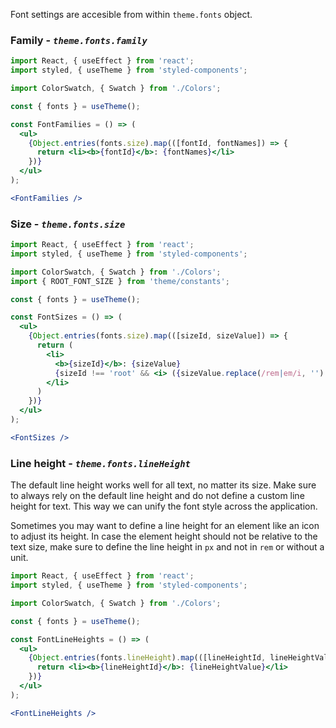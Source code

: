 Font settings are accesible from within `theme.fonts` object.

### Family - _`theme.fonts.family`_

```jsx noeditor
import React, { useEffect } from 'react';
import styled, { useTheme } from 'styled-components';

import ColorSwatch, { Swatch } from './Colors';

const { fonts } = useTheme();

const FontFamilies = () => (
  <ul>
    {Object.entries(fonts.size).map(([fontId, fontNames]) => {
      return <li><b>{fontId}</b>: {fontNames}</li>
    })}
  </ul>
);

<FontFamilies />
```

### Size - _`theme.fonts.size`_

```jsx noeditor
import React, { useEffect } from 'react';
import styled, { useTheme } from 'styled-components';

import ColorSwatch, { Swatch } from './Colors';
import { ROOT_FONT_SIZE } from 'theme/constants';

const { fonts } = useTheme();

const FontSizes = () => (
  <ul>
    {Object.entries(fonts.size).map(([sizeId, sizeValue]) => {
      return (
        <li>
          <b>{sizeId}</b>: {sizeValue}
          {sizeId !== 'root' && <i> ({sizeValue.replace(/rem|em/i, '') * ROOT_FONT_SIZE}px)</i>}
        </li>
      )
    })}
  </ul>
);

<FontSizes />
```

### Line height - _`theme.fonts.lineHeight`_

The default line height works well for all text, no matter its size. Make sure to always rely on the default line height
and do not define a custom line height for text. This way we can unify the font style across the application.

Sometimes you may want to define a line height for an element like an icon to adjust its height.
In case the element height should not be relative to the text size, make sure to define the line height in `px` and not in `rem` or without a unit.

```jsx noeditor
import React, { useEffect } from 'react';
import styled, { useTheme } from 'styled-components';

import ColorSwatch, { Swatch } from './Colors';

const { fonts } = useTheme();

const FontLineHeights = () => (
  <ul>
    {Object.entries(fonts.lineHeight).map(([lineHeightId, lineHeightValue]) => {
      return <li><b>{lineHeightId}</b>: {lineHeightValue}</li>
    })}
  </ul>
);

<FontLineHeights />
```